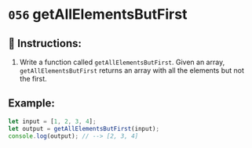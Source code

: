# `056` getAllElementsButFirst

## 📝 Instructions:

1. Write a function called `getAllElementsButFirst`. Given an array, `getAllElementsButFirst` returns an array with all the elements but not the first.

## Example:

```Javascript
let input = [1, 2, 3, 4];
let output = getAllElementsButFirst(input);
console.log(output); // --> [2, 3, 4]
```